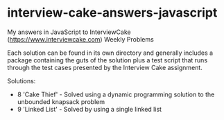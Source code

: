 interview-cake-answers-javascript
=================================

My answers in JavaScript to InterviewCake (https://www.interviewcake.com) Weekly Problems

Each solution can be found in its own directory and generally includes a package containing the guts of the solution
plus a test script that runs through the test cases presented by the Interview Cake assignment.

Solutions:

* 8 'Cake Thief' - Solved using a dynamic programming solution to the unbounded knapsack problem
* 9 'Linked List' - Solved by using a single linked list
